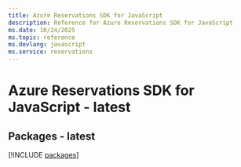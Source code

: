 ```yaml
---
title: Azure Reservations SDK for JavaScript
description: Reference for Azure Reservations SDK for JavaScript
ms.date: 10/24/2025
ms.topic: reference
ms.devlang: javascript
ms.service: reservations
---
```

# Azure Reservations SDK for JavaScript - latest
## Packages - latest
[!INCLUDE [packages](reservations-index.md)]